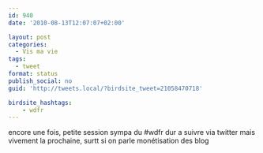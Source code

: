 ```yaml
---
id: 940
date: '2010-08-13T12:07:07+02:00'

layout: post
categories:
  - Vis ma vie
tags:
  - tweet
format: status
publish_social: no
guid: 'http://tweets.local/?birdsite_tweet=21058470718'

birdsite_hashtags:
    - wdfr
---
```


encore une fois, petite session sympa du #wdfr dur a suivre via twitter mais vivement la prochaine, surtt si on parle monétisation des blog